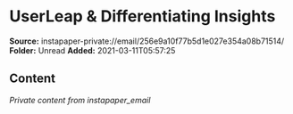 # UserLeap & Differentiating Insights

**Source:** instapaper-private://email/256e9a10f77b5d1e027e354a08b71514/
**Folder:** Unread
**Added:** 2021-03-11T05:57:25




## Content
*Private content from instapaper_email*

